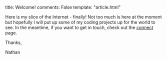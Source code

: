 title: Welcome!
comments: False
template: "article.html"

Here is my slice of the Internet - finally! Not too much is here at the moment but hopefully I will put up some of my coding projects up for the world to see. In the meantime, if you want to get in touch, check out the [connect][connect] page.



Thanks,

Nathan

[connect]: http://nathanrosspowell.com/connect "Connect with Nathan"
